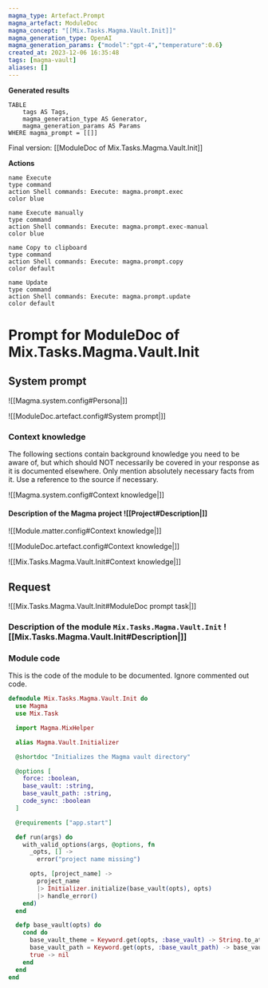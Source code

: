 ```yaml
---
magma_type: Artefact.Prompt
magma_artefact: ModuleDoc
magma_concept: "[[Mix.Tasks.Magma.Vault.Init]]"
magma_generation_type: OpenAI
magma_generation_params: {"model":"gpt-4","temperature":0.6}
created_at: 2023-12-06 16:35:48
tags: [magma-vault]
aliases: []
---
```


**Generated results**

```dataview
TABLE
	tags AS Tags,
	magma_generation_type AS Generator,
	magma_generation_params AS Params
WHERE magma_prompt = [[]]
```

Final version: [[ModuleDoc of Mix.Tasks.Magma.Vault.Init]]

**Actions**

```button
name Execute
type command
action Shell commands: Execute: magma.prompt.exec
color blue
```
```button
name Execute manually
type command
action Shell commands: Execute: magma.prompt.exec-manual
color blue
```
```button
name Copy to clipboard
type command
action Shell commands: Execute: magma.prompt.copy
color default
```
```button
name Update
type command
action Shell commands: Execute: magma.prompt.update
color default
```

# Prompt for ModuleDoc of Mix.Tasks.Magma.Vault.Init

## System prompt

![[Magma.system.config#Persona|]]

![[ModuleDoc.artefact.config#System prompt|]]

### Context knowledge

The following sections contain background knowledge you need to be aware of, but which should NOT necessarily be covered in your response as it is documented elsewhere. Only mention absolutely necessary facts from it. Use a reference to the source if necessary.

![[Magma.system.config#Context knowledge|]]

#### Description of the Magma project ![[Project#Description|]]

![[Module.matter.config#Context knowledge|]]

![[ModuleDoc.artefact.config#Context knowledge|]]

![[Mix.Tasks.Magma.Vault.Init#Context knowledge|]]


## Request

![[Mix.Tasks.Magma.Vault.Init#ModuleDoc prompt task|]]

### Description of the module `Mix.Tasks.Magma.Vault.Init` ![[Mix.Tasks.Magma.Vault.Init#Description|]]

### Module code

This is the code of the module to be documented. Ignore commented out code.

```elixir
defmodule Mix.Tasks.Magma.Vault.Init do
  use Magma
  use Mix.Task

  import Magma.MixHelper

  alias Magma.Vault.Initializer

  @shortdoc "Initializes the Magma vault directory"

  @options [
    force: :boolean,
    base_vault: :string,
    base_vault_path: :string,
    code_sync: :boolean
  ]

  @requirements ["app.start"]

  def run(args) do
    with_valid_options(args, @options, fn
      _opts, [] ->
        error("project name missing")

      opts, [project_name] ->
        project_name
        |> Initializer.initialize(base_vault(opts), opts)
        |> handle_error()
    end)
  end

  defp base_vault(opts) do
    cond do
      base_vault_theme = Keyword.get(opts, :base_vault) -> String.to_atom(base_vault_theme)
      base_vault_path = Keyword.get(opts, :base_vault_path) -> base_vault_path
      true -> nil
    end
  end
end

```

